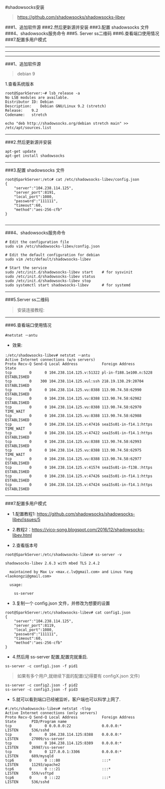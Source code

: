 #shadowsocks安装
>https://github.com/shadowsocks/shadowsocks-libev

###1、追加软件源
###2.然后更新源并安装
###3.配置 shadowsocks 文件
###4、shadowsocks服务命令
###5. Server ss二维码
###6.查看端口使用情况
###7.配置多用户模式

***
***
***

###1、追加软件源
>debian 9

1.查看系统版本
```
root@SparkServer:~# lsb_release -a
No LSB modules are available.
Distributor ID:	Debian
Description:	Debian GNU/Linux 9.2 (stretch)
Release:	9.2
Codename:	stretch
```

```
echo "deb http://shadowsocks.org/debian stretch main" >> /etc/apt/sources.list
```
***

###2.然后更新源并安装

```
apt-get update
apt-get install shadowsocks
```

***

###3.配置 shadowsocks 文件
```
root@SparkServer:/etc# cat /etc/shadowsocks-libev/config.json
{
    "server":"104.238.114.125",
    "server_port":8191,
    "local_port":1080,
    "password":"111111",
    "timeout":60,
    "method":"aes-256-cfb"
}


```

***

###4、shadowsocks服务命令
```
# Edit the configuration file
sudo vim /etc/shadowsocks-libev/config.json

# Edit the default configuration for debian
sudo vim /etc/default/shadowsocks-libev

# Start the service
sudo /etc/init.d/shadowsocks-libev start    # for sysvinit
sudo /etc/init.d/shadowsocks-libev status
sudo /etc/init.d/shadowsocks-libev stop
sudo systemctl start shadowsocks-libev      # for systemd
```
***

###5.Server ss二维码
>安装连接教程: 

***

###6.查看端口使用情况
```
#netstat －antu
```
* 效果:
```
:/etc/shadowsocks-libev# netstat －antu
Active Internet connections (w/o servers)
Proto Recv-Q Send-Q Local Address           Foreign Address         State      
tcp        0      0 104.238.114.125.v:51322 pl-in-f188.1e100.n:5228 ESTABLISHED
tcp        0    300 104.238.114.125.vul:ssh 218.19.138.29:20704     ESTABLISHED
tcp        0      0 104.238.114.125.vu:8388 113.90.74.58:62990      ESTABLISHED
tcp        0      0 104.238.114.125.vu:8388 113.90.74.58:62982      ESTABLISHED
tcp        0      0 104.238.114.125.vu:8388 113.90.74.58:62970      TIME_WAIT  
tcp        0      0 104.238.114.125.vu:8388 113.90.74.58:62988      ESTABLISHED
tcp        0      0 104.238.114.125.v:47416 sea15s01-in-f14.1:https TIME_WAIT  
tcp        0      0 104.238.114.125.v:47422 sea15s01-in-f14.1:https ESTABLISHED
tcp        0      0 104.238.114.125.vu:8388 113.90.74.58:62993      ESTABLISHED
tcp        0      0 104.238.114.125.vu:8388 113.90.74.58:62975      TIME_WAIT  
tcp        0      0 104.238.114.125.vu:8388 113.90.74.58:62977      ESTABLISHED
tcp        0      0 104.238.114.125.v:41574 sea15s01-in-f138.:https ESTABLISHED
tcp        0      0 104.238.114.125.v:47426 sea15s01-in-f14.1:https ESTABLISHED
tcp        0      0 104.238.114.125.v:47424 sea15s01-in-f14.1:https ESTABLISHED
```

***

###7.配置多用户模式
* 1.配置教程1: https://github.com/shadowsocks/shadowsocks-libev/issues/5
* 2.教程2：https://vico-song.blogspot.com/2016/12/shadowsocks-libev.html

* 2.查看版本号

```
root@SparkServer:/etc/shadowsocks-libev# ss-server -v

shadowsocks-libev 2.6.3 with mbed TLS 2.4.2

  maintained by Max Lv <max.c.lv@gmail.com> and Linus Yang <laokongzi@gmail.com>

  usage:

    ss-server

```

* 3.复制一个 config.json 文件，并修改为想要的设置
```
root@SparkServer:/etc/shadowsocks-libev# cat config1.json
{
    "server":"104.238.114.125",
    "server_port":8119,
    "local_port":1080,
    "password":"111111",
    "timeout":60,
    "method":"aes-256-cfb"
}
```

* 4.然后用 ss-server 配置,配置完就重启.
```
ss-server -c config1.json -f pid1
```
>如果有多个用户,就继续下面的配置(记得要有 configX.json 文件)

```
ss-server -c config2.json -f pid2
ss-server -c config3.json -f pid3
```
* 5.就可以看到端口已经被监听，客户端也可以科学上网了.
```
#:/etc/shadowsocks-libev# netstat -tlnp
Active Internet connections (only servers)
Proto Recv-Q Send-Q Local Address           Foreign Address         State       PID/Program name    
tcp        0      0 0.0.0.0:22              0.0.0.0:*               LISTEN      536/sshd            
tcp        0      0 104.238.114.125:8388    0.0.0.0:*               LISTEN      27009/ss-server     
tcp        0      0 104.238.114.125:8389    0.0.0.0:*               LISTEN      26987/ss-server     
tcp        0      0 127.0.0.1:3306          0.0.0.0:*               LISTEN      689/mysqld          
tcp6       0      0 :::80                   :::*                    LISTEN      11293/apache2       
tcp6       0      0 :::21                   :::*                    LISTEN      559/vsftpd          
tcp6       0      0 :::22                   :::*                    LISTEN      536/sshd  
```



